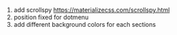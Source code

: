 1. add scrollspy https://materializecss.com/scrollspy.html
2. position fixed for dotmenu
3. add different background colors for each sections
